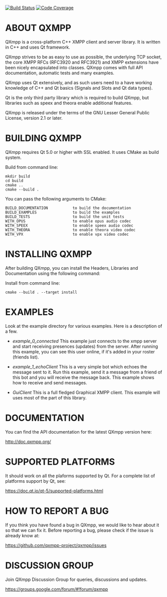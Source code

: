 [![Build Status](https://img.shields.io/travis/qxmpp-project/qxmpp.svg)](https://travis-ci.org/qxmpp-project/qxmpp)
[![Code Coverage](https://img.shields.io/codecov/c/github/qxmpp-project/qxmpp.svg)](https://codecov.io/gh/qxmpp-project/qxmpp)

ABOUT QXMPP
===========

QXmpp is a cross-platform C++ XMPP client and server library. It is written
in C++ and uses Qt framework.

QXmpp strives to be as easy to use as possible, the underlying TCP socket,
the core XMPP RFCs (RFC3920 and RFC3921) and XMPP extensions have been
nicely encapsulated into classes. QXmpp comes with full API
documentation, automatic tests and many examples.

QXmpp uses Qt extensively, and as such users need to a have working knowledge
of C++ and Qt basics (Signals and Slots and Qt data types).

Qt is the only third party library which is required to build QXmpp, but
libraries such as speex and theora enable additional features.

QXmpp is released under the terms of the GNU Lesser General Public License,
version 2.1 or later.

BUILDING QXMPP
==============

QXmpp requires Qt 5.0 or higher with SSL enabled.
It uses CMake as build system.

Build from command line:

    mkdir build
    cd build
    cmake ..
    cmake --build .

You can pass the following arguments to CMake:

    BUILD_DOCUMENTATION           to build the documentation
    BUILD_EXAMPLES                to build the examples
    BUILD_TESTS                   to build the unit tests
    WITH_OPUS                     to enable opus audio codec
    WITH_SPEEX                    to enable speex audio codec
    WITH_THEORA                   to enable theora video codec
    WITH_VPX                      to enable vpx video codec

INSTALLING QXMPP
================

After building QXmpp, you can install the Headers, Libraries
and Documentation using the following command:

Install from command line:

    cmake --build . --target install

EXAMPLES
========

Look at the example directory for various examples. Here is a description of
a few.

* *example_0_connected*
This example just connects to the xmpp server and start receiving presences
(updates) from the server. After running this example, you can see this user
online, if it's added in your roster (friends list).

* *example_1_echoClient*
This is a very simple bot which echoes the message sent to it. Run this
example, send it a message from a friend of this bot and you will
receive the message back. This example shows how to receive and send messages.

* *GuiClient*
This is a full fledged Graphical XMPP client. This example will uses most of
the part of this library.

DOCUMENTATION
=============

You can find the API documentation for the latest QXmpp version here:

http://doc.qxmpp.org/

SUPPORTED PLATFORMS
===================

It should work on all the plaforms supported by Qt. For a complete list of
platforms support by Qt, see:

https://doc.qt.io/qt-5/supported-platforms.html

HOW TO REPORT A BUG
===================

If you think you have found a bug in QXmpp, we would like to hear about
it so that we can fix it. Before reporting a bug, please check if the issue
is already know at:

https://github.com/qxmpp-project/qxmpp/issues

DISCUSSION GROUP
================

Join QXmpp Discussion Group for queries, discussions and updates.

https://groups.google.com/forum/#!forum/qxmpp
